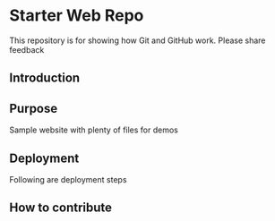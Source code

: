 # Starter Web Repo

This repository is for showing how Git and GitHub work. Please share feedback

## Introduction
## Purpose

Sample website with plenty of files for demos

## Deployment

Following are deployment steps
## How to contribute